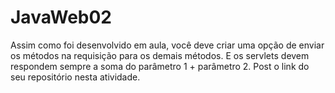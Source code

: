 # JavaWeb02
Assim como foi desenvolvido em aula, você deve criar uma opção de enviar os métodos na requisição para os demais métodos. E os servlets devem respondem sempre a soma do parâmetro 1 + parâmetro 2. Post o link do seu repositório nesta atividade.
